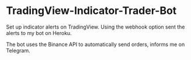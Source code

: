 # TradingView-Indicator-Trader-Bot
Set up indicator alerts on TradingView. Using the webhook option sent the alerts to my bot on Heroku.

The bot uses the Binance API to automatically send orders, informs me on Telegram. 
